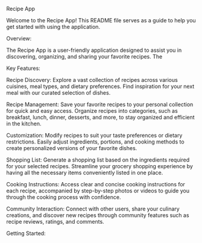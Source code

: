 Recipe App

Welcome to the Recipe App! This README file serves as a guide to help you get started with using the application.

Overview:

The Recipe App is a user-friendly application designed to assist you in discovering, organizing, and sharing your favorite recipes. The

Key Features:

Recipe Discovery: Explore a vast collection of recipes across various cuisines, meal types, and dietary preferences. Find inspiration for your next meal with our curated selection of dishes.

Recipe Management: Save your favorite recipes to your personal collection for quick and easy access. Organize recipes into categories, such as breakfast, lunch, dinner, desserts, and more, to stay organized and efficient in the kitchen.

Customization: Modify recipes to suit your taste preferences or dietary restrictions. Easily adjust ingredients, portions, and cooking methods to create personalized versions of your favorite dishes.

Shopping List: Generate a shopping list based on the ingredients required for your selected recipes. Streamline your grocery shopping experience by having all the necessary items conveniently listed in one place.

Cooking Instructions: Access clear and concise cooking instructions for each recipe, accompanied by step-by-step photos or videos to guide you through the cooking process with confidence.

Community Interaction: Connect with other users, share your culinary creations, and discover new recipes through community features such as recipe reviews, ratings, and comments.

Getting Started:
